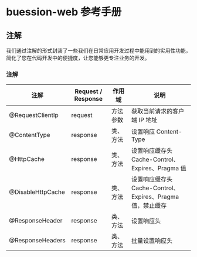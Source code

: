 # buession-web 参考手册


## 注解


我们通过注解的形式封装了一些我们在日常应用开发过程中能用到的实用性功能，简化了您在代码开发中的便捷度，让您能够更专注业务的开发。


### **注解**

|  注解                | Request / Response     | 作用域               | 说明                                                    |
|  ----               | ----                    | ----                | ----                                                   |
| @RequestClientIp    | request                 | 方法参数             | 获取当前请求的客户端 IP 地址                               |
| @ContentType        | response                | 类、方法             | 设置响应 Content-Type                                   |
| @HttpCache          | response                | 类、方法             | 设置响应缓存头 Cache-Control、Expires、Pragma 值           |
| @DisableHttpCache   | response                | 类、方法             | 设置响应缓存头 Cache-Control、Expires、Pragma 值，禁止缓存  |
| @ResponseHeader     | response                | 类、方法             | 设置响应头                                                |
| @ResponseHeaders    | response                | 类、方法             | 批量设置响应头                                            |